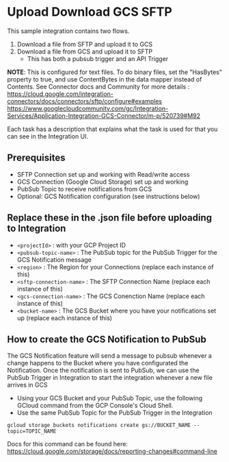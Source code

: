 # Upload Download GCS SFTP

This sample integration contains two flows. 
1. Download a file from SFTP and upload it to GCS 
1. Download a file from GCS and upload it to SFTP 
     - This has both a pubsub trigger and an API Trigger

**NOTE**: This is configured for text files. To do binary files, set the "HasBytes" property to true, 
and use ContentBytes in the data mapper instead of Contents.  See Connector docs and Community for more details :
https://cloud.google.com/integration-connectors/docs/connectors/sftp/configure#examples 
https://www.googlecloudcommunity.com/gc/Integration-Services/Application-Integration-GCS-Connector/m-p/520739#M92 


Each task has a description that explains what the task is used for that you can see in the Integration UI.

## Prerequisites
- SFTP Connection set up and working with Read/write access
- GCS Connection (Google Cloud Storage) set up and working
- PubSub Topic to receive notifications from GCS
- Optional: GCS Notification configuration (see instructions below)

## Replace these in the .json file before uploading to Integration
- `<projectId>` : with your GCP Project ID
- `<pubsub-topic-name>` : The PubSub topic for the PubSub Trigger for the GCS Notification message
- `<region>` : The Region for your Connections (replace each instance of this)
- `<sftp-connection-name>` : The SFTP Connection Name (replace each instance of this)
- `<gcs-connection-name>` : The GCS Conenction Name (replace each instance of this)
- `<bucket-name>` : The GCS Bucket where you have your notifications set up (replace each instance of this)

## How to create the GCS Notification to PubSub
The GCS Notification feature will send a message to pubsub whenever a change happens to the Bucket where you have configurated the Notification.
Once the notification is sent to PubSub, we can use the PubSub Trigger in Integration to start the integration whenever a new file arrives in GCS

- Using your GCS Bucket and your PubSub Topic, use the following GCloud command from the GCP Console's Cloud Shell.  
- Use the same PubSub Topic for the PubSub Trigger in the Integration

`gcloud storage buckets notifications create gs://BUCKET_NAME --topic=TOPIC_NAME`

Docs for this command can be found here: https://cloud.google.com/storage/docs/reporting-changes#command-line
